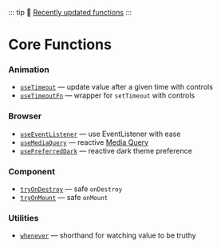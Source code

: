 ::: tip
📰 [Recently updated functions](/recently-updated)
:::

# Core Functions

<!--GENERATED LIST, DO NOT MODIFY MANUALLY-->
<!--FUNCTIONS_LIST_STARTS-->
### Animation
  - [`useTimeout`](/shared/useTimeout/) — update value after a given time with controls
  - [`useTimeoutFn`](/shared/useTimeoutFn/) — wrapper for `setTimeout` with controls

### Browser
  - [`useEventListener`](/core/useEventListener/) — use EventListener with ease
  - [`useMediaQuery`](/core/useMediaQuery/) — reactive [Media Query](https://developer.mozilla.org/en-US/docs/Web/CSS/Media_Queries/Testing_media_queries)
  - [`usePreferredDark`](/core/usePreferredDark/) — reactive dark theme preference

### Component
  - [`tryOnDestroy`](/shared/tryOnDestroy/) — safe `onDestroy`
  - [`tryOnMount`](/shared/tryOnMount/) — safe `onMount`

### Utilities
  - [`whenever`](/shared/whenever/) — shorthand for watching value to be truthy


<!--FUNCTIONS_LIST_ENDS-->
